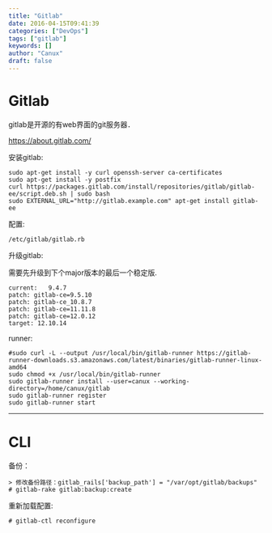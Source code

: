 ```yaml
---
title: "Gitlab"
date: 2016-04-15T09:41:39
categories: ["DevOps"]
tags: ["gitlab"]
keywords: []
author: "Canux"
draft: false
---
```


# Gitlab

gitlab是开源的有web界面的git服务器．

<https://about.gitlab.com/>

安装gitlab:

    sudo apt-get install -y curl openssh-server ca-certificates
    sudo apt-get install -y postfix
    curl https://packages.gitlab.com/install/repositories/gitlab/gitlab-ee/script.deb.sh | sudo bash
    sudo EXTERNAL_URL="http://gitlab.example.com" apt-get install gitlab-ee

配置:

    /etc/gitlab/gitlab.rb

升级gitlab:

需要先升级到下个major版本的最后一个稳定版.

    current:   9.4.7
    patch: gitlab-ce=9.5.10
    patch: gitlab-ce_10.8.7
    patch: gitlab-ce=11.11.8
    patch: gitlab-ce=12.0.12
    target: 12.10.14

runner:

    #sudo curl -L --output /usr/local/bin/gitlab-runner https://gitlab-runner-downloads.s3.amazonaws.com/latest/binaries/gitlab-runner-linux-amd64
    sudo chmod +x /usr/local/bin/gitlab-runner
    sudo gitlab-runner install --user=canux --working-directory=/home/canux/gitlab
    sudo gitlab-runner register
    sudo gitlab-runner start

***

# CLI

备份：

    > 修改备份路径：gitlab_rails['backup_path'] = "/var/opt/gitlab/backups"
    # gitlab-rake gitlab:backup:create

重新加载配置:

    # gitlab-ctl reconfigure

